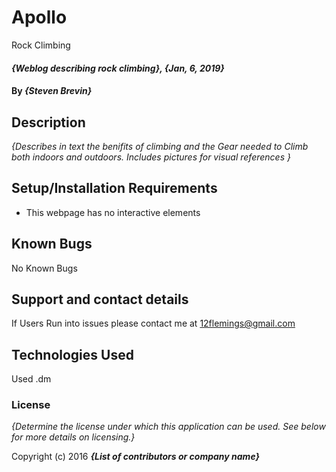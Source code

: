 # Apollo
Rock Climbing

#### _{Weblog describing rock climbing}, {Jan, 6, 2019}_

#### By _**{Steven Brevin}**_

## Description

_{Describes in text the benifits of climbing and the Gear needed to Climb both indoors and outdoors. Includes pictures for visual references }_

## Setup/Installation Requirements

* This webpage has no interactive elements

## Known Bugs

No Known Bugs

## Support and contact details

If Users Run into issues please contact me at 12flemings@gmail.com

## Technologies Used

Used .dm

### License

*{Determine the license under which this application can be used.  See below for more details on licensing.}*

Copyright (c) 2016 **_{List of contributors or company name}_**

